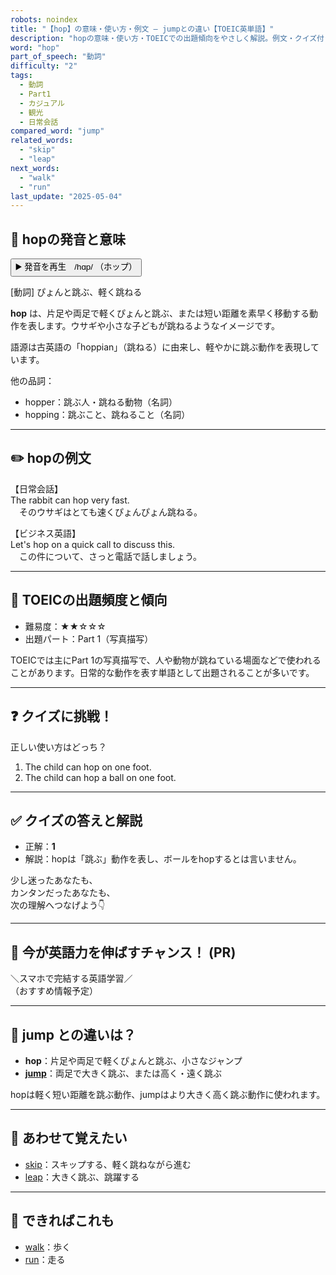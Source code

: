 ```yaml
---
robots: noindex
title: "【hop】の意味・使い方・例文 ― jumpとの違い【TOEIC英単語】"
description: "hopの意味・使い方・TOEICでの出題傾向をやさしく解説。例文・クイズ付きでjumpとの違いもわかりやすく学べます。"
word: "hop"
part_of_speech: "動詞"
difficulty: "2"
tags:
  - 動詞
  - Part1
  - カジュアル
  - 観光
  - 日常会話
compared_word: "jump"
related_words:
  - "skip"
  - "leap"
next_words:
  - "walk"
  - "run"
last_update: "2025-05-04"
---
```


## 🔰 hopの発音と意味

<button class="play-audio" onclick="playTTS('hop')">
  <span class="play-audio-main">
    ▶️ 発音を再生　/hɑp/
  </span>
  <span class="play-audio-sub">
    （ホップ）
  </span>
</button>

[動詞] ぴょんと跳ぶ、軽く跳ねる

**hop** は、片足や両足で軽くぴょんと跳ぶ、または短い距離を素早く移動する動作を表します。ウサギや小さな子どもが跳ねるようなイメージです。

語源は古英語の「hoppian」（跳ねる）に由来し、軽やかに跳ぶ動作を表現しています。

他の品詞：  
- hopper：跳ぶ人・跳ねる動物（名詞）
- hopping：跳ぶこと、跳ねること（名詞）

---

## ✏️ hopの例文

【日常会話】  
The rabbit can hop very fast.  
　そのウサギはとても速くぴょんぴょん跳ねる。

【ビジネス英語】  
Let's hop on a quick call to discuss this.  
　この件について、さっと電話で話しましょう。

---

## 🎯 TOEICの出題頻度と傾向

- 難易度：★★☆☆☆
- 出題パート：Part 1（写真描写）

TOEICでは主にPart 1の写真描写で、人や動物が跳ねている場面などで使われることがあります。日常的な動作を表す単語として出題されることが多いです。

---

## ❓ クイズに挑戦！

正しい使い方はどっち？

1. The child can hop on one foot.  
2. The child can hop a ball on one foot.

---

## ✅ クイズの答えと解説

- 正解：**1**
- 解説：hopは「跳ぶ」動作を表し、ボールをhopするとは言いません。

少し迷ったあなたも、  
カンタンだったあなたも、  
次の理解へつなげよう👇️

---

## 🚀 今が英語力を伸ばすチャンス！ (PR)

<div class="info-center">
＼スマホで完結する英語学習／<br>  
（おすすめ情報予定）
</div>

---

## 🤔  jump との違いは？

- **hop**：片足や両足で軽くぴょんと跳ぶ、小さなジャンプ
- **[jump](/word/jump/)**：両足で大きく跳ぶ、または高く・遠く跳ぶ

hopは軽く短い距離を跳ぶ動作、jumpはより大きく高く跳ぶ動作に使われます。

---

## 🧩 あわせて覚えたい

- [skip](/word/skip/)：スキップする、軽く跳ねながら進む
- [leap](/word/leap/)：大きく跳ぶ、跳躍する

---

## 📖 できればこれも

- [walk](/word/walk/)：歩く
- [run](/word/run/)：走る

<!-- cvid: aid34_bid47 -->
